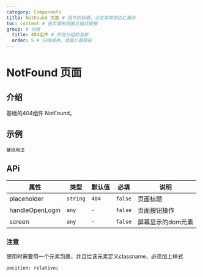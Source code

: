 ```yaml
---
category: Components
title: NotFound 页面 # 组件的标题，会在菜单侧边栏展示
toc: content # 在页面右侧展示锚点链接
group: # 分组
  title: 404组件 # 所在分组的名称
  order: 5 # 分组排序，值越小越靠前
---
```


# NotFound 页面

## 介绍

基础的404组件 NotFound。

## 示例

<!-- 可以通过code加载示例代码，dumi会帮我们做解析 -->


<code src="./__demo__/base.tsx">基础用法</code>

## APi

<!-- 会生成api表格 -->

| 属性 | 类型      | 默认值    | 必填     | 说明  |
| ---- | --------- | --------- | -------- | ----- |
| placeholder | `string` |`404`| `false` | 页面标题 |
| handleOpenLogin | `any` |`-`| `false` | 页面按钮操作 |
| screen | `any` |`-`| `false` | 屏幕显示的dom元素 |

<!-- <API></API> -->

### 注意

使用时需要用一个元素包裹，并且给该元素定义classname，必须加上样式

```bash
position: relative;
```
